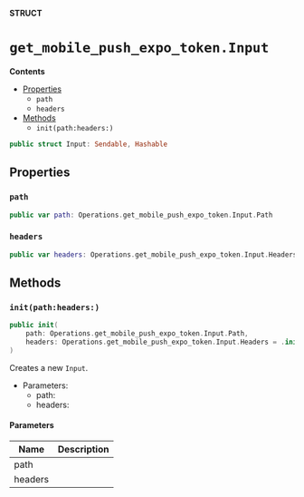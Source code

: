 **STRUCT**

# `get_mobile_push_expo_token.Input`

**Contents**

- [Properties](#properties)
  - `path`
  - `headers`
- [Methods](#methods)
  - `init(path:headers:)`

```swift
public struct Input: Sendable, Hashable
```

## Properties
### `path`

```swift
public var path: Operations.get_mobile_push_expo_token.Input.Path
```

### `headers`

```swift
public var headers: Operations.get_mobile_push_expo_token.Input.Headers
```

## Methods
### `init(path:headers:)`

```swift
public init(
    path: Operations.get_mobile_push_expo_token.Input.Path,
    headers: Operations.get_mobile_push_expo_token.Input.Headers = .init()
)
```

Creates a new `Input`.

- Parameters:
  - path:
  - headers:

#### Parameters

| Name | Description |
| ---- | ----------- |
| path |  |
| headers |  |